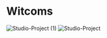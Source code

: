 # Witcoms
![Studio-Project (1)](https://user-images.githubusercontent.com/93947784/227077599-373339b0-123e-4bde-96e7-55806b60c84b.png)
![Studio-Project](https://user-images.githubusercontent.com/93947784/227084049-2015a812-1929-4580-8028-562fd8f0ff2a.png)
